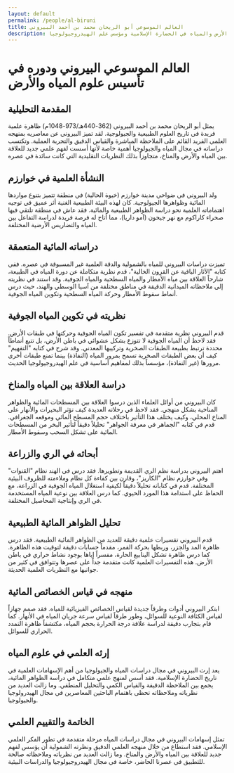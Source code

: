 ```yaml
---
layout: default
permalink: /people/al-biruni
title: العالم الموسوعي أبو الريحان محمد بن أحمد البيروني
description: رائد علوم الأرض والمياه في الحضارة الإسلامية ومؤسس علم الهيدروجيولوجيا
---
```


# العالم الموسوعي البيروني ودوره في تأسيس علوم المياه والأرض

## المقدمة التحليلية

يمثل أبو الريحان محمد بن أحمد البيروني (362-440هـ/973-1048م) ظاهرة علمية فريدة في تاريخ العلوم الطبيعية والجيولوجية. لقد تميز البيروني عن معاصريه بمنهجه العلمي الفريد القائم على الملاحظة المباشرة والقياس الدقيق والتجربة العملية. وتكتسب دراساته في مجال المياه والجيولوجيا أهمية خاصة لأنها أسست لفهم علمي جديد للعلاقة بين المياه والأرض والمناخ، متجاوزاً بذلك النظريات التقليدية التي كانت سائدة في عصره.

## النشأة العلمية في خوارزم

ولد البيروني في ضواحي مدينة خوارزم (خيوة الحالية) في منطقة تتميز بتنوع مواردها المائية وظواهرها الجيولوجية. كان لهذه البيئة الطبيعية الغنية أثر عميق في توجيه اهتماماته العلمية نحو دراسة الظواهر الطبيعية والمائية. فقد عاش في منطقة تلتقي فيها صحراء كاراكوم مع نهر جيحون (آمو داريا)، مما أتاح له فرصة فريدة لدراسة التفاعل بين المياه والتضاريس الأرضية المختلفة.

## دراساته المائية المتعمقة

تميزت دراسات البيروني للمياه بالشمولية والدقة العلمية غير المسبوقة في عصره. ففي كتابه "الآثار الباقية عن القرون الخالية"، قدم نظرية متكاملة عن دورة المياه في الطبيعة، شارحاً العلاقة بين مياه الأمطار والمياه السطحية والمياه الجوفية. وقد استند في نظريته إلى ملاحظاته الميدانية الدقيقة في مناطق مختلفة من آسيا الوسطى والهند، حيث درس أنماط سقوط الأمطار وحركة المياه السطحية وتكوين المياه الجوفية.

## نظريته في تكوين المياه الجوفية

قدم البيروني نظرية متقدمة في تفسير تكون المياه الجوفية وحركتها في طبقات الأرض. فقد لاحظ أن المياه الجوفية لا تتوزع بشكل عشوائي في باطن الأرض، بل تتبع أنماطاً محددة ترتبط بطبيعة الطبقات الصخرية وتركيبها المعدني. وقد شرح في كتابه "التفهيم" كيف أن بعض الطبقات الصخرية تسمح بمرور المياه (النفاذة) بينما تمنع طبقات أخرى مرورها (غير النفاذة)، مؤسساً بذلك لمفاهيم أساسية في علم الهيدروجيولوجيا الحديث.

## دراسة العلاقة بين المياه والمناخ

كان البيروني من أوائل العلماء الذين درسوا العلاقة بين المسطحات المائية والظواهر المناخية بشكل منهجي. فقد لاحظ في رحلاته العديدة كيف تؤثر البحيرات والأنهار على المناخ المحلي، وكيف يختلف هذا التأثير باختلاف حجم المسطح المائي وموقعه الجغرافي. قدم في كتابه "الجماهر في معرفة الجواهر" تحليلاً دقيقاً لتأثير البخر من المسطحات المائية على تشكل السحب وسقوط الأمطار.

## أبحاثه في الري والزراعة

اهتم البيروني بدراسة نظم الري القديمة وتطويرها. فقد درس في الهند نظام "القنوات" وفي خوارزم نظام "الكاريز"، وقارن بين كفاءة كل نظام وملاءمته للظروف البيئية المختلفة. قدم في كتاباته تحليلاً دقيقاً لكيفية استغلال المياه الجوفية في الزراعة، مع الحفاظ على استدامة هذا المورد الحيوي. كما درس العلاقة بين نوعية المياه المستخدمة في الري وإنتاجية المحاصيل المختلفة.

## تحليل الظواهر المائية الطبيعية

قدم البيروني تفسيرات علمية دقيقة للعديد من الظواهر المائية الطبيعية. فقد درس ظاهرة المد والجزر، وربطها بحركة القمر، مقدماً حسابات دقيقة لتوقيت هذه الظاهرة. كما درس ظاهرة تشكل الينابيع الحارة، مفسراً إياها بوجود نشاط حراري في باطن الأرض. هذه التفسيرات العلمية كانت متقدمة جداً على عصرها وتتوافق في كثير من جوانبها مع النظريات العلمية الحديثة.

## منهجه في قياس الخصائص المائية

ابتكر البيروني أدوات وطرقاً جديدة لقياس الخصائص الفيزيائية للمياه. فقد صمم جهازاً لقياس الكثافة النوعية للسوائل، وطور طرقاً لقياس سرعة جريان المياه في الأنهار. كما قام بتجارب دقيقة لدراسة علاقة درجة الحرارة بحجم المياه، مكتشفاً ظاهرة التمدد الحراري للسوائل.

## إرثه العلمي في علوم المياه

يعد إرث البيروني في مجال دراسات المياه والجيولوجيا من أهم الإسهامات العلمية في تاريخ الحضارة الإسلامية. فقد أسس لمنهج علمي متكامل في دراسة الظواهر المائية، يجمع بين الملاحظة الدقيقة والقياس الكمي والتحليل المنطقي. وما زالت العديد من نظرياته وملاحظاته تحظى باهتمام الباحثين المعاصرين في مجال الهيدرولوجيا والجيولوجيا.

## الخاتمة والتقييم العلمي

تمثل إسهامات البيروني في مجال دراسات المياه مرحلة متقدمة في تطور الفكر العلمي الإسلامي. فقد استطاع من خلال منهجه العلمي الدقيق ونظرته الشمولية أن يؤسس لفهم جديد للعلاقة بين المياه والأرض والمناخ. وما زالت العديد من نظرياته وملاحظاته صالحة للتطبيق في عصرنا الحاضر، خاصة في مجال الهيدروجيولوجيا والدراسات البيئية.

